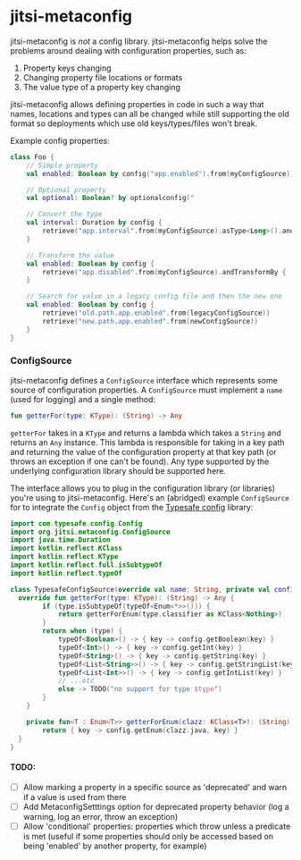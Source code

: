 # jitsi-metaconfig

jitsi-metaconfig is _not_ a config library.  jitsi-metaconfig helps solve the problems around dealing with configuration properties, such as:

1) Property keys changing
1) Changing property file locations or formats
1) The value type of a property key changing

jitsi-metaconfig allows defining properties in code in such a way that names, locations and types can all be changed while still supporting the old format so deployments which use old keys/types/files won't break.

Example config properties:
```kotlin
class Foo {
    // Simple property
    val enabled: Boolean by config("app.enabled").from(myConfigSource))

    // Optional property
    val optional: Boolean? by optionalconfig("

    // Convert the type
    val interval: Duration by config {
        retrieve("app.interval".from(myConfigSource).asType<Long>().andConvertBy(Duration::ofMillis))
    }

    // Transform the value
    val enabled: Boolean by config {
        retrieve("app.disabled".from(myConfigSource).andTransformBy { !it })
    }

    // Search for value in a legacy config file and then the new one
    val enabled: Boolean by config {
        retrieve("old.path.app.enabled".from(legacyConfigSource))
        retrieve("new.path.app.enabled".from(newConfigSource))
    }
}
```

### ConfigSource
jitsi-metaconfig defines a `ConfigSource` interface which represents some source of configuration properties.  A `ConfigSource` must implement a `name` (used for logging) and a single method:
```kotlin
fun getterFor(type: KType): (String) -> Any
```
`getterFor` takes in a `KType` and returns a lambda which takes a `String` and returns an `Any` instance.  This lambda is responsible for taking in a key path and returning the value of the configuration property at that key path (or throws an exception if one can't be found).  Any type supported by the underlying configuration library should be supported here.

The interface allows you to plug in the configuration library (or libraries) you're using to jitsi-metaconfig.  Here's an (abridged) example `ConfigSource` for to integrate the `Config` object from the [Typesafe config](https://github.com/lightbend/config) library:

```kotlin
import com.typesafe.config.Config
import org.jitsi.metaconfig.ConfigSource
import java.time.Duration
import kotlin.reflect.KClass
import kotlin.reflect.KType
import kotlin.reflect.full.isSubtypeOf
import kotlin.reflect.typeOf

class TypesafeConfigSource(override val name: String, private val config: Config) : ConfigSource {
  override fun getterFor(type: KType): (String) -> Any {
        if (type.isSubtypeOf(typeOf<Enum<*>>())) {
            return getterForEnum(type.classifier as KClass<Nothing>)
        }
        return when (type) {
            typeOf<Boolean>() -> { key -> config.getBoolean(key) }
            typeOf<Int>() -> { key -> config.getInt(key) }
            typeOf<String>() -> { key -> config.getString(key) }
            typeOf<List<String>>() -> { key -> config.getStringList(key) }
            typeOf<List<Int>>() -> { key -> config.getIntList(key) }
            // ...etc
            else -> TODO("no support for type $type")
        }
    }

    private fun<T : Enum<T>> getterForEnum(clazz: KClass<T>): (String) -> T {
        return { key -> config.getEnum(clazz.java, key) }
  }
}
```



#### TODO:
- [ ] Allow marking a property in a specific source as 'deprecated' and warn if a value is used from there
- [ ] Add MetaconfigSetttings option for deprecated property behavior (log a warning, log an error, throw an exception)
- [ ] Allow 'conditional' properties: properties which throw unless a predicate is met (useful if some properties should only be accessed based on being 'enabled' by another property, for example)
